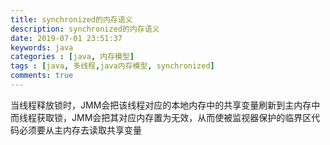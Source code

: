```yaml
---
title: synchronized的内存语义
description: synchronized的内存语义
date: 2019-07-01 23:51:37
keywords: java
categories : [java, 内存模型]
tags : [java, 多线程,java内存模型, synchronized]
comments: true
---
```


当线程释放锁时，JMM会把该线程对应的本地内存中的共享变量刷新到主内存中 
而线程获取锁，JMM会把其对应内存置为无效，从而使被监视器保护的临界区代码必须要从主内存去读取共享变量
